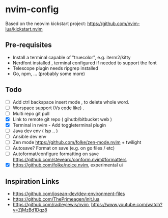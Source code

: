 # nvim-config

Based on the neovim kickstart project: https://github.com/nvim-lua/kickstart.nvim

## Pre-requisites

- Install a terminal capable of "truecolor", e.g. iterm2/kitty
- Nerdfont installed , terminal configured if needed to support the font
- Telescope plugin needs ripgrep installed
- Go, npm, ... (probably some more)

## Todo

- [ ] Add ctrl backspace insert mode , to delete whole word.
- [ ] Worspace support (Vs code like) .
- [ ] Multi repo git pull
- [x] Link to remote git repo ( gihutb/bitbucket web )
- [x] Terminal in nvim - Add toggleterminal plugin
- [ ] Java dev env ( lsp .. )
- [ ] Ansible dev env
- [ ] Zen mode https://github.com/folke/zen-mode.nvim + twilight
- [ ] Autosave? Format on save (e.g. on go files / etc)
- [ ] Autoformat/configure formatting on save https://github.com/stevearc/conform.nvim#formatters
- [x] https://github.com/folke/noice.nvim, experimental ui

## Inspiration Links

- https://github.com/josean-dev/dev-environment-files
- https://github.com/ThePrimeagen/init.lua
- https://github.com/radleylewis/nvim, https://www.youtube.com/watch?v=ZjMzBd1Dqz8
